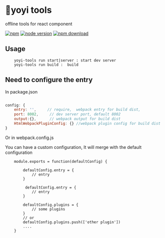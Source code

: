 # yoyi tools 

offline tools for react component

[![npm](https://img.shields.io/npm/v/npm.svg)](https://www.npmjs.com/package/yoyi-tools)
[![node version][node-image]][node-url]
[![npm download][download-image]][download-url]

[coveralls-url]: https://coveralls.io/r/react-component/rc-tools?branch=master
[gemnasium-image]: http://img.shields.io/gemnasium/react-component/rc-tools.svg?style=flat-square
[gemnasium-url]: https://gemnasium.com/react-component/rc-tools
[node-image]: https://img.shields.io/badge/node.js-%3E=6.0.0-green.svg?style=flat-square
[node-url]: http://nodejs.org/download/
[download-image]: https://img.shields.io/npm/dm/yoyi-tools.svg?style=flat-square
[download-url]: https://npmjs.org/package/yoyi-tools


## Usage

```
    yoyi-tools run start|server : start dev server 
    yoyi-tools run build :  build 
```

## Need to configure the entry

In package.json 

```js 

config: {
    entry: '',     // require,  webpack entry for build dist, 
    port: 8002,     // dev server port, default 8002
    output:{},      // webpack output for build dist
    HtmlWebpackPluginConfig: {} //webpack plugin config for build dist 
}

```
Or in webpack.config.js 

You can have a custom configuration, It will merge with the default configuration

```
    module.exports = function(defaultConfig) {
        
        defaultConfig.entry = {
            // entry
        }

         defaultConfig.entry = {
            // entry
        }
        
        defaultConfig.plugins = {
            // some plugins
        }
        // or
        defaultConfig.plugins.push(['other plugin'])
        ....
    }


```

